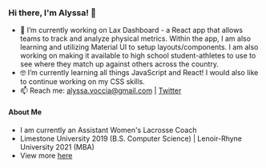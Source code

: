 ### Hi there, I'm Alyssa! 👋

- 🥍  I’m currently working on Lax Dashboard - a React app that allows teams to track and analyze physical metrics. Within the app, I am also learning and utilizing Material UI to setup layouts/components. I am also working on making it available to high school student-athletes to use to see where they match up against others across the country.
- 🤓 I’m currently learning all things JavaScript and React! I would also like to continue working on my CSS skills.
- 📫 Reach me: alyssa.voccia@gmail.com | [Twitter](https://www.twitter.com/alyssa_voccia)

#### About Me
- I am currently an Assistant Women's Lacrosse Coach
- Limestone University 2019 (B.S. Computer Science) | Lenoir-Rhyne University 2021 (MBA)
- View more [here](https://alyssavoccia.github.io/)
